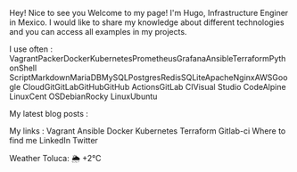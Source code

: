 Hey! Nice to see you
Welcome to my page! I'm Hugo, Infrastructure Enginer in Mexico. I would like to share my knowledge about different technologies and you can access all examples in my projects.

I use often :
VagrantPackerDockerKubernetesPrometheusGrafanaAnsibleTerraformPythonShell ScriptMarkdownMariaDBMySQLPostgresRedisSQLiteApacheNginxAWSGoogle CloudGitGitLabGitHubGitHub ActionsGitLab CIVisual Studio CodeAlpine LinuxCent OSDebianRocky LinuxUbuntu

My latest blog posts :


My links :
Vagrant
Ansible
Docker
Kubernetes
Terraform
Gitlab-ci
Where to find me
LinkedIn Twitter

Weather
Toluca: 🌦 +2°C
